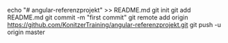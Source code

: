 echo "# angular-referenzprojekt" >> README.md
git init
git add README.md
git commit -m "first commit"
git remote add origin https://github.com/KonitzerTraining/angular-referenzprojekt.git
git push -u origin master
